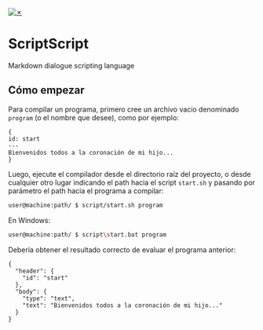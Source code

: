 [![✗](https://img.shields.io/badge/Release-v0.2.0-ffb600.svg?style=for-the-badge)](https://github.com/agustin-golmar/Flex-Bison-Compiler/releases)

# ScriptScript
Markdown dialogue scripting language

## Cómo empezar

Para compilar un programa, primero cree un archivo vacío denominado `program` (o el nombre que desee), como por ejemplo:

```
{
id: start
---
Bienvenidos todos a la coronación de mi hijo...
}
```

Luego, ejecute el compilador desde el directorio raíz del proyecto, o desde cualquier otro lugar indicando el path hacia el script `start.sh` y pasando por parámetro el path hacia el programa a compilar:

```bash
user@machine:path/ $ script/start.sh program
```

En Windows:

```bash
user@machine:path/ $ script\start.bat program
```

Debería obtener el resultado correcto de evaluar el programa anterior:

```
{
  "header": {
    "id": "start"
  },
  "body": {
    "type": "text",
    "text": "Bienvenidos todos a la coronación de mi hijo..."
  }
}
```
